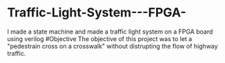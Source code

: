 # Traffic-Light-System---FPGA-
I made a state machine and made a traffic light system on a FPGA board using verilog
#Objective
The objective of this project was to let a "pedestrain cross on a crosswalk" without distrupting the flow of highway traffic.
